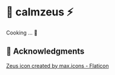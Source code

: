 # 🧘 calmzeus ⚡

Cooking ... 🍳

## 🙏 Acknowledgments

[Zeus icon created by max.icons - Flaticon](https://www.flaticon.com/free-icons/zeus)
